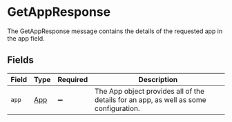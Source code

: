 # GetAppResponse

The GetAppResponse message contains the details of the requested app in the app field.


## Fields

| Field                                                                                 | Type                                                                                  | Required                                                                              | Description                                                                           |
| ------------------------------------------------------------------------------------- | ------------------------------------------------------------------------------------- | ------------------------------------------------------------------------------------- | ------------------------------------------------------------------------------------- |
| `app`                                                                                 | [App](../../models/shared/app.md)                                                     | :heavy_minus_sign:                                                                    | The App object provides all of the details for an app, as well as some configuration. |